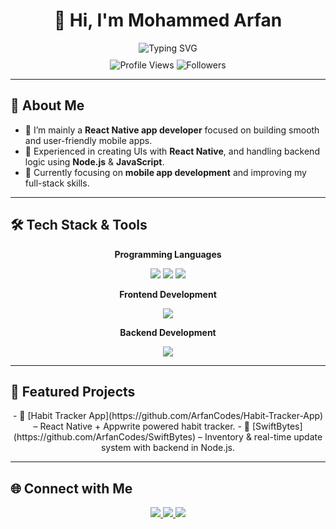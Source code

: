 <h1 align="center">👋 Hi, I'm Mohammed Arfan</h1>

<div align="center">
  <img src="https://readme-typing-svg.demolab.com?font=Fira+Code&size=28&duration=3000&pause=500&color=00F7FF&width=600&lines=React+Native+Developer;Node.js+Backend+Developer" alt="Typing SVG" />
</div>

<div align="center" style="margin-top: 10px;">
  <img src="https://komarev.com/ghpvc/?username=ArfanCodes&label=Profile%20Views&color=blue&style=flat-square" alt="Profile Views" /> 
  <img src="https://img.shields.io/github/followers/ArfanCodes?label=Followers&style=flat-square&color=blue" alt="Followers" />
</div>

---

## 🧠 About Me

- 🚀 I’m mainly a **React Native app developer** focused on building smooth and user-friendly mobile apps.  
- 📱 Experienced in creating UIs with **React Native**, and handling backend logic using **Node.js** & **JavaScript**.  
- 🌱 Currently focusing on **mobile app development** and improving my full-stack skills.

---

## 🛠 Tech Stack & Tools

<p align="center"><b>Programming Languages</b></p>
<div align="center">
  <img src="https://img.shields.io/badge/C++-00599C?style=for-the-badge&logo=cplusplus&logoColor=white" />
  <img src="https://img.shields.io/badge/Java-ED8B00?style=for-the-badge&logo=java&logoColor=white" />
  <img src="https://img.shields.io/badge/JavaScript-F7DF1E?style=for-the-badge&logo=javascript&logoColor=black" />
</div>

<p align="center"><b>Frontend Development</b></p>
<div align="center">
  <img src="https://img.shields.io/badge/React_Native-61DAFB?style=for-the-badge&logo=react&logoColor=black" />
</div>

<p align="center"><b>Backend Development</b></p>
<div align="center">
  <img src="https://img.shields.io/badge/Node.js-339933?style=for-the-badge&logo=nodedotjs&logoColor=white" />
</div>

---

## 🚀 Featured Projects

<div align="center">
- 🔹 [Habit Tracker App](https://github.com/ArfanCodes/Habit-Tracker-App) – React Native + Appwrite powered habit tracker.  
- 🔹 [SwiftBytes](https://github.com/ArfanCodes/SwiftBytes) – Inventory & real-time update system with backend in Node.js.
</div>

---

## 🌐 Connect with Me

<div align="center">
  <a href="https://www.linkedin.com/in/mohammed-arfan-167452171/" target="_blank">
    <img src="https://img.shields.io/badge/LinkedIn-0077B5?style=for-the-badge&logo=linkedin&logoColor=white" />
  </a>
  <a href="https://www.instagram.com/Arfaan.3/" target="_blank">
    <img src="https://img.shields.io/badge/Instagram-E4405F?style=for-the-badge&logo=instagram&logoColor=white" />
  </a>
  <a href="https://github.com/ArfanCodes" target="_blank">
    <img src="https://img.shields.io/badge/GitHub-181717?style=for-the-badge&logo=github&logoColor=white" />
  </a>
</div>
